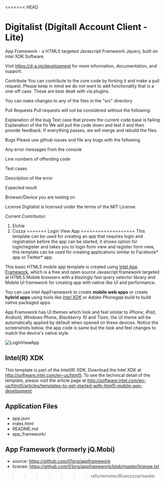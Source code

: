 <<<<<<< HEAD
# Digitalist (Digitall Account Client - Lite)
App Framework - a HTML5 targeted Javascript Framework
Jquery, built on intel XDK Software. 

Visit https://d-a.im/development for more information, documentation, and support.

Contribute
You can contribute to the core code by forking it and make a pull request. Please keep in mind we do not want to add functionality that is a one-off case. These are best dealt with via plugins.

You can make changes to any of the files in the "src" directory

Pull Requests
Pull requests will not be considered without the following:

Explanation of the bug
Test case that proves the current code base is failing
Explanation of the fix
We will pull the code down and test it and then provide feedback. If everything passes, we will merge and rebuild the files.

Bugs
Please use github issues and file any bugs with the following

Any error messages from the console

Line numbers of offending code

Test cases

Description of the error

Expected result

Browser/Device you are testing on

License
Digitalist is licensed under the terms of the MIT License.

Current Contributor:

1. Elchie
2. Cozza
=======
Login View App
===================
This template can be used for creating an app that requires login and registration before the app can be started, it shows option for login/register and takes you to login form view and register form view, this template can be used for creating applications similar to Facebook* app or Twitter* app.

This basic HTML5 mobile app template is created using [Intel App Framework](https://github.com/01org/appframework), which is a free and open source Javascript framework targeted at HTML5 Mobile browsers with a blazingly fast query selector library and Mobile UI framework for creating app with native like UI and performance.

You can use Intel AppFramework to create __mobile web apps__ or create __hybrid apps__ using tools like [_Intel XDK_](http://xdk-software.intel.com/) or _Adobe Phonegap build_ to build native packaged apps.

App Framework has UI themes which look and feel similar to _iPhone_, _iPad_, _Android_, _Windows Phone_, _Blackberry 10_ and _Tizen_, the UI theme will be automatically applied by default when opened on these devices. Notice the screenshots below, the app code is same but the look and feel changes to match the device's native style.

![LoginViewApp](https://raw.github.com/gomobile/template-login-view/master/screenshot.png)

Intel(R) XDK
-------------------------------------------
This template is part of the Intel(R) XDK. 
Download the Intel XDK at http://software.intel.com/en-us/html5.
To see the technical detail of the template, please visit the article page 
at http://software.intel.com/en-us/html5/articles/templates-to-get-started-with-html5-mobile-app-development. 

Application Files
-----------------
* app.json
* index.html
* README.md
* app_framework/


App Framework (formerly jQ.Mobi)
-----------------------------------------------------------------------------
* source:  https://github.com/01org/appframework
* license: https://github.com/01org/appframework/blob/master/license.txt

>>>>>>> refs/remotes/Bluecozza/master

